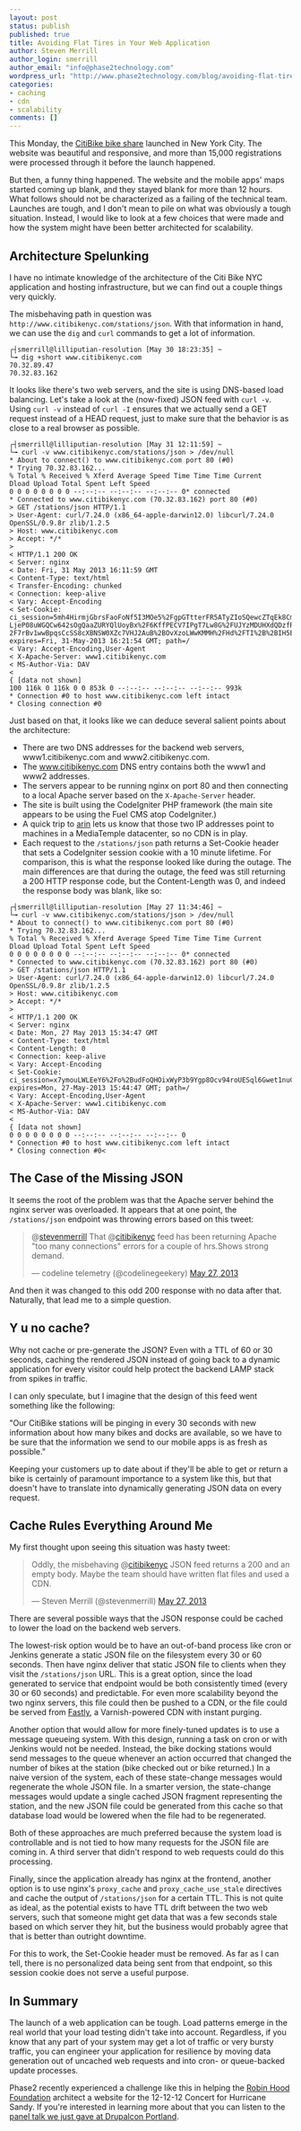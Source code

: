 ```yaml
---
layout: post
status: publish
published: true
title: Avoiding Flat Tires in Your Web Application
author: Steven Merrill
author_login: smerrill
author_email: "info@phase2technology.com"
wordpress_url: "http://www.phase2technology.com/blog/avoiding-flat-tires-in-your-web-application/"
categories: 
- caching
- cdn
- scalability
comments: []
---
```

This Monday, the [CitiBike bike share](http://www.citibikenyc.com/?ef_id=IBFQPPF0mFIAAFdi:20130531201408:s) launched in New York City. The website was beautiful and responsive, and more than 15,000 registrations were processed through it before the launch happened.

But then, a funny thing happened. The website and the mobile apps' maps started coming up blank, and they stayed blank for more than 12 hours. What follows should not be characterized as a failing of the technical team. Launches are tough, and I don't mean to pile on what was obviously a tough situation. Instead, I would like to look at a few choices that were made and how the system might have been better architected for scalability.

<!--more-->

## Architecture Spelunking

I have no intimate knowledge of the architecture of the Citi Bike NYC application and hosting infrastructure, but we can find out a couple things very quickly.

The misbehaving path in question was `http://www.citibikenyc.com/stations/json`. With that information in hand, we can use the `dig` and `curl` commands to get a lot of information.
```
┌┤smerrill@lilliputian-resolution [May 30 18:23:35] ~
└╼ dig +short www.citibikenyc.com
70.32.89.47
70.32.83.162
```

It looks like there's two web servers, and the site is using DNS-based load balancing. Let's take a look at the (now-fixed) JSON feed with `curl -v`. Using `curl -v` instead of `curl -I` ensures that we actually send a GET request instead of a HEAD request, just to make sure that the behavior is as close to a real browser as possible.

```
┌┤smerrill@lilliputian-resolution [May 31 12:11:59] ~
└╼ curl -v www.citibikenyc.com/stations/json > /dev/null
* About to connect() to www.citibikenyc.com port 80 (#0)
* Trying 70.32.83.162...
% Total % Received % Xferd Average Speed Time Time Time Current
Dload Upload Total Spent Left Speed
0 0 0 0 0 0 0 0 --:--:-- --:--:-- --:--:-- 0* connected
* Connected to www.citibikenyc.com (70.32.83.162) port 80 (#0)
> GET /stations/json HTTP/1.1
> User-Agent: curl/7.24.0 (x86_64-apple-darwin12.0) libcurl/7.24.0 OpenSSL/0.9.8r zlib/1.2.5
> Host: www.citibikenyc.com
> Accept: */*
>
< HTTP/1.1 200 OK
< Server: nginx
< Date: Fri, 31 May 2013 16:11:59 GMT
< Content-Type: text/html
< Transfer-Encoding: chunked
< Connection: keep-alive
< Vary: Accept-Encoding
< Set-Cookie: ci_session=5mh4HirmjGbrsFaoFoNf5I3MOe5%2FgpGTtterFR5ATyZIoSQewcZTqEk8CmTo1Y6A%2Bv29mRsaV7wmtMDot42z3Qo5Om5MBEVIWhVCLsBGjSWWNmyFXc4UVbNpLKIUYM3
LjeP08uWGQCw642sOgQaaZURYQlUoyBx%2F6KffPECV7IPgT7Lw8G%2FUJYzMDUHXdQDzfRenxAuMZmLpt%2BBWxUEZqCs87VWaYzhQEFnXwxSAcm4VtowNMdZZHfc8Rcw%2FSWzL4z6zJZlDhzYG0Lp%2B%
2F7rBv1wwBpqsCcSS8cXBNSW0XZc7VHJ2AuB%2BOvXzoLWwKMMH%2FHd%2FTI%2B%2BIH5Ec4O8Jjup%2Bg%3D%3D; expires=Fri, 31-May-2013 16:21:54 GMT; path=/
< Vary: Accept-Encoding,User-Agent
< X-Apache-Server: www1.citibikenyc.com
< MS-Author-Via: DAV
<
{ [data not shown]
100 116k 0 116k 0 0 853k 0 --:--:-- --:--:-- --:--:-- 993k
* Connection #0 to host www.citibikenyc.com left intact
* Closing connection #0
```

Just based on that, it looks like we can deduce several salient points about the architecture:

*   There are two DNS addresses for the backend web servers, www1.citibikenyc.com and www2.citibikenyc.com.
*   The www.citibikenyc.com DNS entry contains both the www1 and www2 addresses.
*   The servers appear to be running nginx on port 80 and then connecting to a local Apache server based on the `X-Apache-Server` header.
*   The site is built using the CodeIgniter PHP framework (the main site appears to be using the Fuel CMS atop CodeIgniter.)
*   A quick trip to [arin](http://whois.arin.net/) lets us know that those two IP addresses point to machines in a MediaTemple datacenter, so no CDN is in play.
*   Each request to the `/stations/json` path returns a Set-Cookie header that sets a CodeIgniter session cookie with a 10 minute lifetime.
For comparison, this is what the response looked like during the outage. The main differences are that during the outage, the feed was still returning a 200 HTTP response code, but the Content-Length was 0, and indeed the response body was blank, like so:

```
┌┤smerrill@lilliputian-resolution [May 27 11:34:46] ~
└╼ curl -v www.citibikenyc.com/stations/json > /dev/null
* About to connect() to www.citibikenyc.com port 80 (#0)
* Trying 70.32.83.162...
% Total % Received % Xferd Average Speed Time Time Time Current
Dload Upload Total Spent Left Speed
0 0 0 0 0 0 0 0 --:--:-- --:--:-- --:--:-- 0* connected
* Connected to www.citibikenyc.com (70.32.83.162) port 80 (#0)
> GET /stations/json HTTP/1.1
> User-Agent: curl/7.24.0 (x86_64-apple-darwin12.0) libcurl/7.24.0 OpenSSL/0.9.8r zlib/1.2.5
> Host: www.citibikenyc.com
> Accept: */*
>
< HTTP/1.1 200 OK
< Server: nginx
< Date: Mon, 27 May 2013 15:34:47 GMT
< Content-Type: text/html
< Content-Length: 0
< Connection: keep-alive
< Vary: Accept-Encoding
< Set-Cookie: ci_session=x7ymouLWLEeY6%2Fo%2BudFoQHOixWyP3b9Ygp8Ocv94roUESql6Gwet1nuCVBcILmqt9DQzbFsSLLkXyOZ5qL%2Fl%2FD88F0Q0uXeLptE3zlGHxP0EISPGk5gW91SVscxi1klVRYv5Mt5zTO0KzB4obwc%2FY1AUFEodhplKXeaSURPXAw7roZVumXkmM1ALGbWQx5FF6LKm%2FtzudHm8NQPJYXDx3s3sUdVNWvWQpWe3iKEE5Su0TzqCKZcBxWYcssuPNVGEx8c5SpijHw6iR7sqnTMBnMdv7m4jsuj9ZweGk6JfGEp3G5%2BXAMqdsWfE%2Fa8449o92%2BlLug0NCFRdxH7ViZHXBA%3D%3D; expires=Mon, 27-May-2013 15:44:47 GMT; path=/
< Vary: Accept-Encoding,User-Agent
< X-Apache-Server: www1.citibikenyc.com
< MS-Author-Via: DAV
<
{ [data not shown]
0 0 0 0 0 0 0 0 --:--:-- --:--:-- --:--:-- 0
* Connection #0 to host www.citibikenyc.com left intact
* Closing connection #0<
```

## The Case of the Missing JSON

It seems the root of the problem was that the Apache server behind the nginx server was overloaded. It appears that at one point, the `/stations/json` endpoint was throwing errors based on this tweet:

> @[stevenmerrill](https://twitter.com/stevenmerrill) That @[citibikenyc](https://twitter.com/citibikenyc) feed has been returning Apache "too many connections" errors for a couple of hrs.Shows strong demand.
> 
> — codeline telemetry (@codelinegeekery) [May 27, 2013](https://twitter.com/codelinegeekery/status/339033281687343105)
&nbsp;

And then it was changed to this odd 200 response with no data after that. Naturally, that lead me to a simple question.

## Y u no cache?

Why not cache or pre-generate the JSON? Even with a TTL of 60 or 30 seconds, caching the rendered JSON instead of going back to a dynamic application for every visitor could help protect the backend LAMP stack from spikes in traffic.

I can only speculate, but I imagine that the design of this feed went something like the following:

"Our CitiBike stations will be pinging in every 30 seconds with new information about how many bikes and docks are available, so we have to be sure that the information we send to our mobile apps is as fresh as possible."

Keeping your customers up to date about if they'll be able to get or return a bike is certainly of paramount importance to a system like this, but that doesn't have to translate into dynamically generating JSON data on every request.

## Cache Rules Everything Around Me

My first thought upon seeing this situation was hasty tweet:

> Oddly, the misbehaving @[citibikenyc](https://twitter.com/citibikenyc) JSON feed returns a 200 and an empty body. Maybe the team should have written flat files and used a CDN.
> 
> — Steven Merrill (@stevenmerrill) [May 27, 2013](https://twitter.com/stevenmerrill/status/339031661952004096)
&nbsp;

There are several possible ways that the JSON response could be cached to lower the load on the backend web servers.

The lowest-risk option would be to have an out-of-band process like cron or Jenkins generate a static JSON file on the filesystem every 30 or 60 seconds. Then have nginx deliver that static JSON file to clients when they visit the `/stations/json` URL. This is a great option, since the load generated to service that endpoint would be both consistently timed (every 30 or 60 seconds) and predictable. For even more scalability beyond the two nginx servers, this file could then be pushed to a CDN, or the file could be served from [Fastly](http://www.fastly.com/), a Varnish-powered CDN with instant purging.

Another option that would allow for more finely-tuned updates is to use a message queueing system. With this design, running a task on cron or with Jenkins would not be needed. Instead, the bike docking stations would send messages to the queue whenever an action occurred that changed the number of bikes at the station (bike checked out or bike returned.) In a naive version of the system, each of these state-change messages would regenerate the whole JSON file. In a smarter version, the state-change messages would update a single cached JSON fragment representing the station, and the new JSON file could be generated from this cache so that database load would be lowered when the file had to be regenerated.

Both of these approaches are much preferred because the system load is controllable and is not tied to how many requests for the JSON file are coming in. A third server that didn't respond to web requests could do this processing.

Finally, since the application already has nginx at the frontend, another option is to use nginx's `proxy_cache` and `proxy_cache_use_stale` directives and cache the output of `/stations/json` for a certain TTL. This is not quite as ideal, as the potential exists to have TTL drift between the two web servers, such that someone might get data that was a few seconds stale based on which server they hit, but the business would probably agree that that is better than outright downtime.

For this to work, the Set-Cookie header must be removed. As far as I can tell, there is no personalized data being sent from that endpoint, so this session cookie does not serve a useful purpose.

## In Summary

The launch of a web application can be tough. Load patterns emerge in the real world that your load testing didn't take into account. Regardless, if you know that any part of your system may get a lot of traffic or very bursty traffic, you can engineer your application for resilience by moving data generation out of uncached web requests and into cron- or queue-backed update processes.

Phase2 recently experienced a challenge like this in helping the [Robin Hood Foundation](//www.phase2technology.com/client/robin-hood-foundation/) architect a website for the 12-12-12 Concert for Hurricane Sandy. If you're interested in learning more about that you can listen to the [panel talk we just gave at Drupalcon Portland](http://www.youtube.com/watch?v=itKY_lO7_Us&amp;feature=youtu.be).
